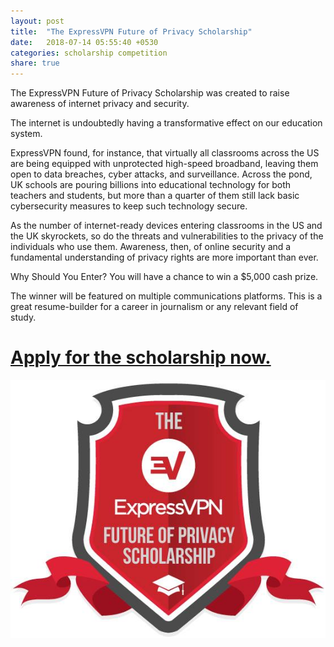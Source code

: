 ```yaml
---
layout: post
title:  "The ExpressVPN Future of Privacy Scholarship"
date:   2018-07-14 05:55:40 +0530
categories: scholarship competition
share: true
---
```


The ExpressVPN Future of Privacy Scholarship was created to raise awareness of internet privacy and security.

The internet is undoubtedly having a transformative effect on our education system.

ExpressVPN found, for instance, that virtually all classrooms across the US are being equipped with unprotected high-speed broadband, leaving them open to data breaches, cyber attacks, and surveillance. Across the pond, UK schools are pouring billions into educational technology for both teachers and students, but more than a quarter of them still lack basic cybersecurity measures to keep such technology secure.

As the number of internet-ready devices entering classrooms in the US and the UK skyrockets, so do the threats and vulnerabilities to the privacy of the individuals who use them. Awareness, then, of online security and a fundamental understanding of privacy rights are more important than ever.

Why Should You Enter?
You will have a chance to win a $5,000 cash prize.

The winner will be featured on multiple communications platforms. 
This is a great resume-builder for a career in journalism or any relevant field of study.


# [Apply for the scholarship now.](https://www.expressvpn.com/expressvpn-scholarship)

![poster for express](/images/express.jpg)

